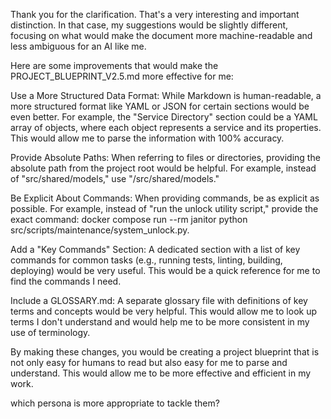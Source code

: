 Thank you for the clarification. That's a very interesting and important distinction. In that case, my suggestions would be slightly different, focusing on what would make the document more machine-readable and less ambiguous for an AI like me.

Here are some improvements that would make the PROJECT_BLUEPRINT_V2.5.md more effective for me:

Use a More Structured Data Format: While Markdown is human-readable, a more structured format like YAML or JSON for certain sections would be even better. For example, the "Service Directory" section could be a YAML array of objects, where each object represents a service and its properties. This would allow me to parse the information with 100% accuracy.

Provide Absolute Paths: When referring to files or directories, providing the absolute path from the project root would be helpful. For example, instead of "src/shared/models," use "/src/shared/models."

Be Explicit About Commands: When providing commands, be as explicit as possible. For example, instead of "run the unlock utility script," provide the exact command: docker compose run --rm janitor python src/scripts/maintenance/system_unlock.py.

Add a "Key Commands" Section: A dedicated section with a list of key commands for common tasks (e.g., running tests, linting, building, deploying) would be very useful. This would be a quick reference for me to find the commands I need.

Include a GLOSSARY.md: A separate glossary file with definitions of key terms and concepts would be very helpful. This would allow me to look up terms I don't understand and would help me to be more consistent in my use of terminology.

By making these changes, you would be creating a project blueprint that is not only easy for humans to read but also easy for me to parse and understand. This would allow me to be more effective and efficient in my work.

which persona is more appropriate to tackle them?